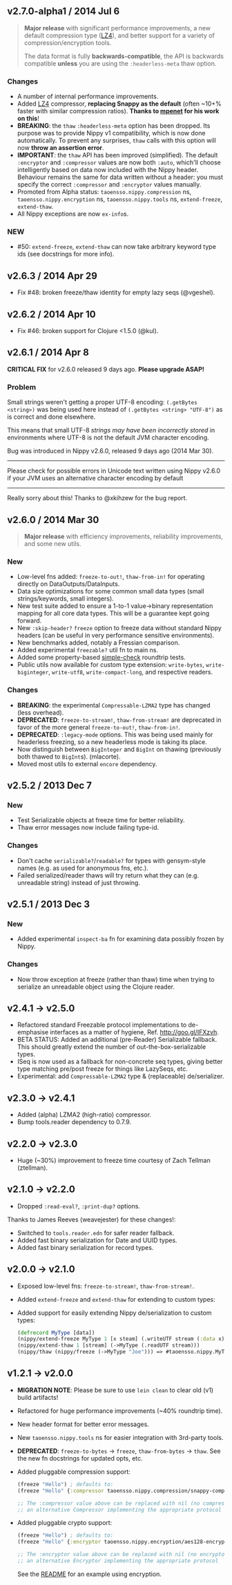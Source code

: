 ## v2.7.0-alpha1 / 2014 Jul 6

> **Major release** with significant performance improvements, a new default compression type ([LZ4](http://blog.jpountz.net/post/28092106032/wow-lz4-is-fast)), and better support for a variety of compression/encryption tools.
>
> The data format is fully **backwards-compatible**, the API is backwards compatible **unless** you are using the `:headerless-meta` thaw option.

### Changes

 * A number of internal performance improvements.
 * Added [LZ4](http://blog.jpountz.net/post/28092106032/wow-lz4-is-fast) compressor, **replacing Snappy as the default** (often ~10+% faster with similar compression ratios). **Thanks to [mpenet](https://github.com/mpenet) for his work on this**!
 * **BREAKING**: the `thaw` `:headerless-meta` option has been dropped. Its purpose was to provide Nippy v1 compatibility, which is now done automatically. To prevent any surprises, `thaw` calls with this option will now **throw an assertion error**.
 * **IMPORTANT**: the `thaw` API has been improved (simplified). The default `:encryptor` and `:compressor` values are now both `:auto`, which'll choose intelligently based on data now included with the Nippy header. Behaviour remains the same for data written without a header: you must specify the correct `:compressor` and `:encryptor` values manually.
 * Promoted from Alpha status: `taoensso.nippy.compression` ns, `taoensso.nippy.encryption` ns, `taoensso.nippy.tools` ns, `extend-freeze`, `extend-thaw`.
 * All Nippy exceptions are now `ex-info`s.

### NEW

 * #50: `extend-freeze`, `extend-thaw` can now take arbitrary keyword type ids (see docstrings for more info).


## v2.6.3 / 2014 Apr 29

 * Fix #48: broken freeze/thaw identity for empty lazy seqs (@vgeshel).


## v2.6.2 / 2014 Apr 10

 * Fix #46: broken support for Clojure <1.5.0 (@kul).


## v2.6.1 / 2014 Apr 8

**CRITICAL FIX** for v2.6.0 released 9 days ago. **Please upgrade ASAP!**

### Problem

Small strings weren't getting a proper UTF-8 encoding:
`(.getBytes <string>)` was being used here instead of
`(.getBytes <string> "UTF-8")` as is correct and done elsewhere.

This means that small UTF-8 _strings may have been incorrectly stored_
in environments where UTF-8 is not the default JVM character encoding.

Bug was introduced in Nippy v2.6.0, released 9 days ago (2014 Mar 30).

*********************************************************************
Please check for possible errors in Unicode text written using Nippy
v2.6.0 if your JVM uses an alternative character encoding by default
*********************************************************************

Really sorry about this! Thanks to @xkihzew for the bug report.


## v2.6.0 / 2014 Mar 30

> **Major release** with efficiency improvements, reliability improvements, and some new utils.

### New

 * Low-level fns added: `freeze-to-out!`, `thaw-from-in!` for operating directly on DataOutputs/DataInputs.
 * Data size optimizations for some common small data types (small strings/keywords, small integers).
 * New test suite added to ensure a 1-to-1 value->binary representation mapping for all core data types. This will be a guarantee kept going forward.
 * New `:skip-header?` `freeze` option to freeze data without standard Nippy headers (can be useful in very performance sensitive environments).
 * New benchmarks added, notably a Fressian comparison.
 * Added experimental `freezable?` util fn to main ns.
 * Added some property-based [simple-check](https://github.com/reiddraper/simple-check) roundtrip tests.
 * Public utils now available for custom type extension: `write-bytes`, `write-biginteger`, `write-utf8`, `write-compact-long`, and respective readers.


### Changes

 * **BREAKING**: the experimental `Compressable-LZMA2` type has changed (less overhead).
 * **DEPRECATED**: `freeze-to-stream!`, `thaw-from-stream!` are deprecated in favor of the more general `freeze-to-out!`, `thaw-from-in!`.
 * **DEPRECATED**: `:legacy-mode` options. This was being used mainly for headerless freezing, so a new headerless mode is taking its place.
 * Now distinguish between `BigInteger` and `BigInt` on thawing (previously both thawed to `BigInt`s). (mlacorte).
 * Moved most utils to external `encore` dependency.


## v2.5.2 / 2013 Dec 7

### New

 * Test Serializable objects at freeze time for better reliability.
 * Thaw error messages now include failing type-id.

### Changes

 * Don't cache `serializable?`/`readable?` for types with gensym-style names (e.g. as used for anonymous fns, etc.).
 * Failed serialized/reader thaws will try return what they can (e.g. unreadable string) instead of just throwing.


## v2.5.1 / 2013 Dec 3

### New

 * Added experimental `inspect-ba` fn for examining data possibly frozen by Nippy.

### Changes

 * Now throw exception at freeze (rather than thaw) time when trying to serialize an unreadable object using the Clojure reader.


## v2.4.1 → v2.5.0
  * Refactored standard Freezable protocol implementations to de-emphasise interfaces as a matter of hygiene, Ref. http://goo.gl/IFXzvh.
  * BETA STATUS: Added an additional (pre-Reader) Serializable fallback. This should greatly extend the number of out-the-box-serializable types.
  * ISeq is now used as a fallback for non-concrete seq types, giving better type matching pre/post freeze for things like LazySeqs, etc.
  * Experimental: add `Compressable-LZMA2` type & (replaceable) de/serializer.


## v2.3.0 → v2.4.1
  * Added (alpha) LZMA2 (high-ratio) compressor.
  * Bump tools.reader dependency to 0.7.9.


## v2.2.0 → v2.3.0
  * Huge (~30%) improvement to freeze time courtesy of Zach Tellman (ztellman).


## v2.1.0 → v2.2.0
  * Dropped `:read-eval?`, `:print-dup?` options.

  Thanks to James Reeves (weavejester) for these changes!:
  * Switched to `tools.reader.edn` for safer reader fallback.
  * Added fast binary serialization for Date and UUID types.
  * Added fast binary serialization for record types.


## v2.0.0 → v2.1.0
  * Exposed low-level fns: `freeze-to-stream!`, `thaw-from-stream!`.
  * Added `extend-freeze` and `extend-thaw` for extending to custom types:

  * Added support for easily extending Nippy de/serialization to custom types:
    ```clojure
    (defrecord MyType [data])
    (nippy/extend-freeze MyType 1 [x steam] (.writeUTF stream (:data x)))
    (nippy/extend-thaw 1 [stream] (->MyType (.readUTF stream)))
    (nippy/thaw (nippy/freeze (->MyType "Joe"))) => #taoensso.nippy.MyType{:data "Joe"}
    ```


## v1.2.1 → v2.0.0
  * **MIGRATION NOTE**: Please be sure to use `lein clean` to clear old (v1) build artifacts!
  * Refactored for huge performance improvements (~40% roundtrip time).
  * New header format for better error messages.
  * New `taoensso.nippy.tools` ns for easier integration with 3rd-party tools.

  * **DEPRECATED**: `freeze-to-bytes` -> `freeze`, `thaw-from-bytes` -> `thaw`.
    See the new fn docstrings for updated opts, etc.

  * Added pluggable compression support:
    ```clojure
    (freeze "Hello") ; defaults to:
    (freeze "Hello" {:compressor taoensso.nippy.compression/snappy-compressor})

    ;; The :compressor value above can be replaced with nil (no compressor) or
    ;; an alternative Compressor implementing the appropriate protocol
    ```

  * Added pluggable crypto support:
    ```clojure
    (freeze "Hello") ; defaults to:
    (freeze "Hello" {:encryptor taoensso.nippy.encryption/aes128-encryptor}

    ;; The :encryptor value above can be replaced with nil (no encryptor) or
    ;; an alternative Encryptor implementing the appropriate protocol
    ```

    See the [README](https://github.com/ptaoussanis/nippy#encryption-currently-in-alpha) for an example using encryption.
